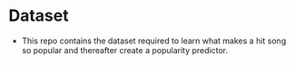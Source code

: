 # Dataset

- This repo contains the dataset required to learn what makes a hit song so popular and thereafter create a popularity predictor.
